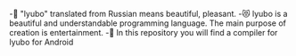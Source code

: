 -🧡 "lyubo" translated from Russian means beautiful, pleasant.
-😻 lyubo is a beautiful and understandable programming language. The main purpose of creation is entertainment.
-💞 In this repository you will find a compiler for lyubo for Android
